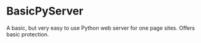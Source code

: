 # BasicPyServer
A basic, but very easy to use Python web server for one page sites. Offers basic protection.
